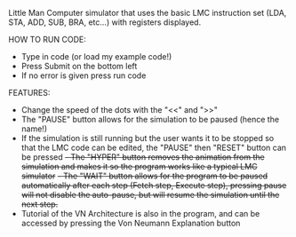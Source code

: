 Little Man Computer simulator that uses the basic LMC instruction set (LDA, STA, ADD, SUB, BRA, etc...) with registers displayed.

HOW TO RUN CODE:
  - Type in code (or load my example code!)
  - Press Submit on the bottom left
  - If no error is given press run code

FEATURES:
  - Change the speed of the dots with the "<<" and ">>"
  - The "PAUSE" button allows for the simulation to be paused (hence the name!)
  - If the simulation is still running but the user wants it to be stopped so that the LMC code can be edited, the "PAUSE" then "RESET" button can be pressed
  ~~- The "HYPER" button removes the animation from the simulation and makes it so the program works like a typical LMC simulator~~
  ~~- The "WAIT" button allows for the program to be paused automatically after each step (Fetch step, Execute step), pressing pause will not disable the auto-pause, but will resume the simulation until the next step.~~
  - Tutorial of the VN Architecture is also in the program, and can be accessed by pressing the Von Neumann Explanation button

